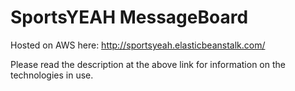SportsYEAH MessageBoard
============
Hosted on AWS here: http://sportsyeah.elasticbeanstalk.com/

Please read the description at the above link for information on the technologies in use.
